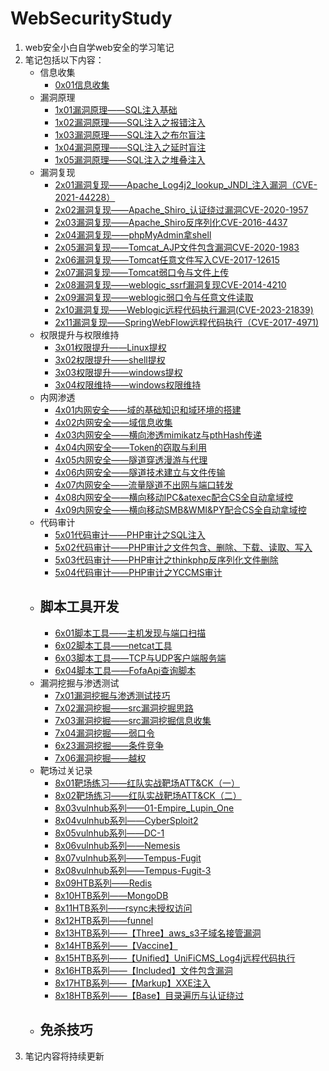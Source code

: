 # WebSecurityStudy
1. web安全小白自学web安全的学习笔记
2. 笔记包括以下内容：
   - 信息收集
		- [0x01信息收集](0x01信息收集.md)
   - 漏洞原理
		- [1x01漏洞原理——SQL注入基础](1x01漏洞原理——SQL注入基础.md)
		- [1x02漏洞原理——SQL注入之报错注入](1x02漏洞原理——SQL注入之报错注入.md)
		- [1x03漏洞原理——SQL注入之布尔盲注](1x03漏洞原理——SQL注入之布尔盲注.md)
		- [1x04漏洞原理——SQL注入之延时盲注](1x04漏洞原理——SQL注入之延时盲注.md)
		- [1x05漏洞原理——SQL注入之堆叠注入](1x05漏洞原理——SQL注入之堆叠注入.md)
   - 漏洞复现
		- [2x01漏洞复现——Apache_Log4j2_lookup_JNDI_注入漏洞（CVE-2021-44228）](2x01漏洞复现——Apache_Log4j2_lookup_JNDI_注入漏洞（CVE-2021-44228）.md)
		- [2x02漏洞复现——Apache_Shiro_认证绕过漏洞CVE-2020-1957](2x02漏洞复现——Apache_Shiro_认证绕过漏洞CVE-2020-1957.md)
		- [2x03漏洞复现——Apache_Shiro反序列化CVE-2016-4437](2x03漏洞复现——Apache_Shiro反序列化CVE-2016-4437.md)
		- [2x04漏洞复现——phpMyAdmin拿shell](2x04漏洞复现——phpMyAdmin拿shell.md)
		- [2x05漏洞复现——Tomcat_AJP文件包含漏洞CVE-2020-1983](2x05漏洞复现——Tomcat_AJP文件包含漏洞CVE-2020-1983.md)
		- [2x06漏洞复现——Tomcat任意文件写入CVE-2017-12615](2x06漏洞复现——Tomcat任意文件写入CVE-2017-12615.md)
		- [2x07漏洞复现——Tomcat弱口令与文件上传](2x07漏洞复现——Tomcat弱口令与文件上传.md)
		- [2x08漏洞复现——weblogic_ssrf漏洞复现CVE-2014-4210](2x08漏洞复现——weblogic_ssrf漏洞复现CVE-2014-4210.md)
		- [2x09漏洞复现——weblogic弱口令与任意文件读取](2x09漏洞复现——weblogic弱口令与任意文件读取.md)
		- [2x10漏洞复现——Weblogic远程代码执行漏洞(CVE-2023-21839)](2x10漏洞复现——Weblogic远程代码执行漏洞(CVE-2023-21839).md)
		- [2x11漏洞复现——SpringWebFlow远程代码执行（CVE-2017-4971)](2x11漏洞复现——SpringWebFlow远程代码执行（CVE-2017-4971）.md)
   - 权限提升与权限维持
		- [3x01权限提升——Linux提权](3x01权限提升——Linux提权.md)
		- [3x02权限提升——shell提权](3x02权限提升——shell提权.md)
		- [3x03权限提升——windows提权](3x03权限提升——windows提权.md)
		- [3x04权限维持——windows权限维持](3x04权限维持——windows权限维持.md)
   - 内网渗透
		- [4x01内网安全——域的基础知识和域环境的搭建](4x01内网安全——域的基础知识和域环境的搭建.md)
		- [4x02内网安全——域信息收集](4x02内网安全——域信息收集.md)
		- [4x03内网安全——横向渗透mimikatz与pthHash传递](4x03内网安全——横向渗透mimikatz与pthHash传递.md)
		- [4x04内网安全——Token的窃取与利用](4x04内网安全——Token的窃取与利用.md)
		- [4x05内网安全——隧道穿透漫游与代理](4x05内网安全——隧道穿透漫游与代理.md)
		- [4x06内网安全——隧道技术建立与文件传输](4x06内网安全——隧道技术建立与文件传输.md)
		- [4x07内网安全——流量隧道不出网与端口转发](4x07内网安全——流量隧道不出网与端口转发.md)
		- [4x08内网安全——横向移动IPC&atexec配合CS全自动拿域控](4x08内网安全——横向移动IPC&atexec配合CS全自动拿域控.md)
		- [4x09内网安全——横向移动SMB&WMI&PY配合CS全自动拿域控](4x09内网安全——横向移动SMB&WMI&PY配合CS全自动拿域控.md)
   - 代码审计
		- [5x01代码审计——PHP审计之SQL注入](5x01代码审计——PHP审计之SQL注入.md)
		- [5x02代码审计——PHP审计之文件包含、删除、下载、读取、写入](5x02代码审计——PHP审计之文件包含、删除、下载、读取、写入.md)
		- [5x03代码审计——PHP审计之thinkphp反序列化文件删除](5x03代码审计——PHP审计之thinkphp反序列化文件删除.md)
		- [5x04代码审计——PHP审计之YCCMS审计](5x04代码审计——PHP审计之YCCMS审计.md)
   - 脚本工具开发
		- 
		- [6x01脚本工具——主机发现与端口扫描](6x01脚本工具——主机发现与端口扫描.md)
		- [6x02脚本工具——netcat工具](6x02脚本工具——netcat工具.md)
		- [6x03脚本工具——TCP与UDP客户端服务端](6x03脚本工具——TCP与UDP客户端服务端.md)
		- [6x04脚本工具——FofaApi查询脚本](6x04脚本工具——FofaApi查询脚本.md)
   - 漏洞挖掘与渗透测试
		-  [7x01漏洞挖掘与渗透测试技巧](7x01漏洞挖掘与渗透测试技巧.md)
		- [7x02漏洞挖掘——src漏洞挖掘思路](7x02漏洞挖掘——src漏洞挖掘思路.md)
		- [7x03漏洞挖掘——src漏洞挖掘信息收集](7x03漏洞挖掘——src漏洞挖掘信息收集.md)
		- [7x04漏洞挖掘——弱口令](7x04漏洞挖掘——弱口令.md)
		- [6x23漏洞挖掘——条件竞争](./6x23漏洞挖掘——条件竞争.md)
		- [7x06漏洞挖掘——越权](7x06漏洞挖掘——越权.md)
   - 靶场过关记录
		- [8x01靶场练习——红队实战靶场ATT&CK（一）](8x01靶场练习——红队实战靶场ATT&CK（一）.md)
		- [8x02靶场练习——红队实战靶场ATT&CK（二）](8x02靶场练习——红队实战靶场ATT&CK（二）.md)
		- [8x03vulnhub系列——01-Empire_Lupin_One](8x03vulnhub系列——01-Empire_Lupin_One.md)
		- [8x04vulnhub系列——CyberSploit2](8x04vulnhub系列——CyberSploit2.md)
		- [8x05vulnhub系列——DC-1](8x05vulnhub系列——DC-1.md)
		- [8x06vulnhub系列——Nemesis](8x06vulnhub系列——Nemesis.md)
		- [8x07vulnhub系列——Tempus-Fugit](8x07vulnhub系列——Tempus-Fugit.md)
		- [8x08vulnhub系列——Tempus-Fugit-3](8x08vulnhub系列——Tempus-Fugit-3.md)
		- [8x09HTB系列——Redis](8x09HTB系列——Redis.md)
		- [8x10HTB系列——MongoDB](8x10HTB系列——MongoDB.md)
		- [8x11HTB系列——rsync未授权访问](8x11HTB系列——rsync未授权访问.md)
		- [8x12HTB系列——funnel](8x12HTB系列——funnel.md)
		- [8x13HTB系列——【Three】aws_s3子域名接管漏洞](8x13HTB系列——【Three】aws_s3子域名接管漏洞.md)
		- [8x14HTB系列——【Vaccine】](8x14HTB系列——【Vaccine】.md)
		- [8x15HTB系列——【Unified】UniFiCMS_Log4j远程代码执行](8x15HTB系列——【Unified】UniFiCMS_Log4j远程代码执行.md)
		- [8x16HTB系列——【Included】文件包含漏洞](8x16HTB系列——【Included】文件包含漏洞.md)
		- [8x17HTB系列——【Markup】XXE注入](8x17HTB系列——【Markup】XXE注入.md)
		- [8x18HTB系列——【Base】目录遍历与认证绕过](8x18HTB系列——【Base】目录遍历与认证绕过.md)
   - 免杀技巧
		- 
3. 笔记内容将持续更新

